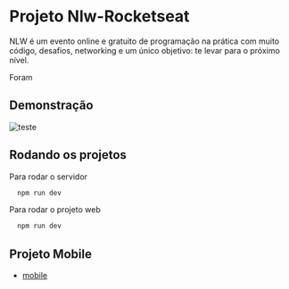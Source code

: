 
# Projeto Nlw-Rocketseat

NLW é um evento online e gratuito de programação na prática com muito código, desafios, networking e um único objetivo: te levar para o próximo nível.

Foram 

## Demonstração

<img src="https://live.staticflickr.com/65535/52370119754_ddfb710cc4_z.jpg" alt="teste"/>


## Rodando os projetos

Para rodar o servidor

```bash
  npm run dev
```

Para rodar o projeto web

```bash
  npm run dev
```


## Projeto Mobile

 - [mobile](https://github.com/Yuriferr/Rocketseat-Nlw-mobile)

